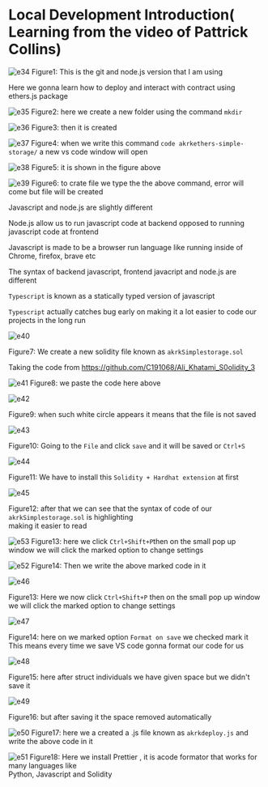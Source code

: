 # Local Development Introduction( Learning from the video of Pattrick Collins)
![e34](https://github.com/C191068/Ali_Khatami_Ethers.Js2/assets/89090776/46e96930-b993-4b1a-8084-c8f3a6a6f0a7)
Figure1: This is the git and node.js version that I am using<br>

Here we gonna learn how to deploy and interact with contract using ethers.js package 


![e35](https://github.com/C191068/Ali_Khatami_Ethers.Js2/assets/89090776/0c4f1d7a-f531-4b0f-9c28-91ced0ea18fb)
Figure2: here we create a new folder using the command ```mkdir``` <br>

![e36](https://github.com/C191068/Ali_Khatami_Ethers.Js2/assets/89090776/0eb3f49c-9a8e-4f56-aac8-ed74fda2abae)
Figure3: then it is created <br>

![e37](https://github.com/C191068/Ali_Khatami_Ethers.Js2/assets/89090776/927299af-7d76-49e7-8d8a-085367fd3547)
Figure4: when we write this command ```code akrkethers-simple-storage/``` a new vs code window will open<br>

![e38](https://github.com/C191068/Ali_Khatami_Ethers.Js2/assets/89090776/cdddee4b-9ce2-4828-844e-fd4255b46926)
Figure5: it is shown in the figure above <br>


![e39](https://github.com/C191068/Ali_Khatami_Ethers.Js2/assets/89090776/2462b838-1f3e-4530-b620-f4fffe6c5450)
 Figure6: to crate file we type the the above command, error will come but file will be created


Javascript and node.js are slightly different <br>

Node.js allow us to run javascript code at backend opposed to running javascript code at frontend <br>

Javascript is made to be a browser run language like running inside of Chrome, firefox, brave etc <br>

The syntax of backend javascript, frontend javacript and node.js are different <br>

```Typescript``` is known as a statically typed version of javascript <br>

```Typescript``` actually catches bug early on making it a lot easier to code our projects in the long run <br>

![e40](https://github.com/C191068/Ali_Khatami_Ethers.Js2/assets/89090776/a480edef-de80-4af8-9c2c-062ed22c03a4)


Figure7: We create a new solidity file known as ```akrkSimplestorage.sol```

Taking the code from   https://github.com/C191068/Ali_Khatami_S0olidity_3 

![e41](https://github.com/C191068/Ali_Khatami_Ethers.Js2/assets/89090776/d661816c-a81d-4317-9b67-08c7691ecef6)
Figure8: we paste the code here above <br>

![e42](https://github.com/C191068/Ali_Khatami_Ethers.Js2/assets/89090776/e98f9834-d0d7-4720-a2be-b14e89730c26)

Figure9: when such white circle appears it means that the file is not saved 

![e43](https://github.com/C191068/Ali_Khatami_Ethers.Js2/assets/89090776/d08740fd-0c4d-4511-8c4a-619fb7ae8d3b)

Figure10: Going to the ```File``` and click ```save``` and it will be saved or ```Ctrl+S```

![e44](https://github.com/C191068/Ali_Khatami_Ethers.Js2/assets/89090776/ae50235a-0dd7-4c90-84a2-efb1fdb9dc70)

Figure11: We have to install this ```Solidity + Hardhat extension``` at first <br>

![e45](https://github.com/C191068/Ali_Khatami_Ethers.Js2/assets/89090776/7f9f17f4-5738-4fcf-94d6-60f9ede22f29)

Figure12: after that we can see that the syntax of code of our ```akrkSimplestorage.sol``` is highlighting <br>
making it easier to read <br>

![e53](https://github.com/C191068/Ali_Khatami_Ethers.Js2/assets/89090776/cb55f6c8-7410-4a49-9ffe-28c331925879)
Figure13: here we click ```Ctrl+Shift+P```then on the small pop up window we will click the marked option to change settings<br>

![e52](https://github.com/C191068/Ali_Khatami_Ethers.Js2/assets/89090776/d721f1a9-442f-43d8-9292-7e77eb8b8efc)
Figure14: Then we write the above marked code in it <br>


![e46](https://github.com/C191068/Ali_Khatami_Ethers.Js2/assets/89090776/07599e17-bdfb-4fe5-bf4b-b16d7e2edcff)

Figure13: Here we now click ```Ctrl+Shift+P``` then on the small pop up window we will click the marked option to change settings<br>

![e47](https://github.com/C191068/Ali_Khatami_Ethers.Js2/assets/89090776/0e4d6d1b-0257-48d3-9d0e-d8f6cc4d5dc3)

 Figure14: here on we marked option ```Format on save``` we checked mark it <br>
 This means every time we save VS code gonna format our code for us <br>

 
![e48](https://github.com/C191068/Ali_Khatami_Ethers.Js2/assets/89090776/13d4f8dc-b466-443e-a5c2-1c206ccd8a8c)

Figure15: here after struct individuals we have given space but we didn't save it <br>

![e49](https://github.com/C191068/Ali_Khatami_Ethers.Js2/assets/89090776/a45870e6-4cf4-4a1b-ace6-792fed1cdb51)

Figure16: but after saving it the space removed automatically <br>

![e50](https://github.com/C191068/Ali_Khatami_Ethers.Js2/assets/89090776/83147533-4440-44e5-91da-185eb22120b2)
Figure17: here we a created a .js file known as ```akrkdeploy.js``` and write the above code in it <br>

![e51](https://github.com/C191068/Ali_Khatami_Ethers.Js2/assets/89090776/74d9a75c-d3d6-4cc3-a07a-1686a875c6ca)
Figure18: Here we install Prettier , it is acode formator that works for many languages like <br>
Python, Javascript and Solidity <br>














